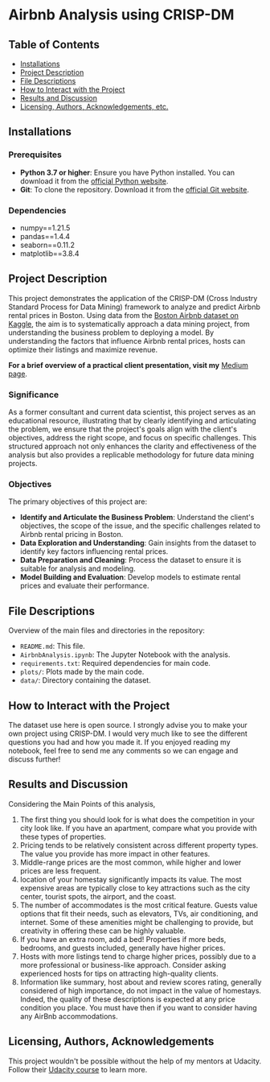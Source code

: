 # Airbnb Analysis using CRISP-DM 

## Table of Contents
- [Installations](#installations)
- [Project Description](#project-description)
- [File Descriptions](#file-descriptions)
- [How to Interact with the Project](#how-to-interact-with-the-project)
- [Results and Discussion](#results-and-discussion)
- [Licensing, Authors, Acknowledgements, etc.](#licensing-authors-acknowledgements)

## Installations

### Prerequisites
- **Python 3.7 or higher**: Ensure you have Python installed. You can download it from the [official Python website](https://www.python.org/downloads/).
- **Git**: To clone the repository. Download it from the [official Git website](https://git-scm.com/).

### Dependencies
- numpy==1.21.5
- pandas==1.4.4
- seaborn==0.11.2
- matplotlib==3.8.4

## Project Description

This project demonstrates the application of the CRISP-DM (Cross Industry Standard Process for Data Mining) framework to analyze and predict Airbnb rental prices in Boston. Using data from the [Boston Airbnb dataset on Kaggle](https://www.kaggle.com/datasets/airbnb/boston/data), the aim is to systematically approach a data mining project, from understanding the business problem to deploying a model. By understanding the factors that influence Airbnb rental prices, hosts can optimize their listings and maximize revenue.

**For a brief overview of a practical client presentation, visit my** [Medium page](https://medium.com/@sindeauxdaniel/here-are-the-essentials-you-should-consider-before-pricing-your-airbnb-86ba84a68c2b).

### Significance

As a former consultant and current data scientist, this project serves as an educational resource, illustrating that by clearly identifying and articulating the problem, we ensure that the project's goals align with the client's objectives, address the right scope, and focus on specific challenges. This structured approach not only enhances the clarity and effectiveness of the analysis but also provides a replicable methodology for future data mining projects.

### Objectives

The primary objectives of this project are:
- **Identify and Articulate the Business Problem**: Understand the client's objectives, the scope of the issue, and the specific challenges related to Airbnb rental pricing in Boston.
- **Data Exploration and Understanding**: Gain insights from the dataset to identify key factors influencing rental prices.
- **Data Preparation and Cleaning**: Process the dataset to ensure it is suitable for analysis and modeling.
- **Model Building and Evaluation**: Develop models to estimate rental prices and evaluate their performance.

## File Descriptions
Overview of the main files and directories in the repository:
- `README.md`: This file.
- `AirbnbAnalysis.ipynb`: The Jupyter Notebook with the analysis.
- `requirements.txt`: Required dependencies for main code.
- `plots/`: Plots made by the main code.
- `data/`: Directory containing the dataset.

## How to Interact with the Project
The dataset use here is open source. I strongly advise you to make your own project using CRISP-DM. I would very much like to see the different questions you had and how you made it.
If you enjoyed reading my notebook, feel free to send me any comments so we can engage and discuss further!

## Results and Discussion
Considering the Main Points of this analysis,
1. The first thing you should look for is what does the competition in your city look like. If you have an apartment, compare what you provide with these types of properties.
2. Pricing tends to be relatively consistent across different property types. The value you provide has more impact in other features.
3. Middle-range prices are the most common, while higher and lower prices are less frequent.
4. location of your homestay significantly impacts its value. The most expensive areas are typically close to key attractions such as the city center, tourist spots, the airport, and the coast.
5. The number of accommodates is the most critical feature. Guests value options that fit their needs, such as elevators, TVs, air conditioning, and internet. Some of these amenities might be challenging to provide, but creativity in offering these can be highly valuable.
6. If you have an extra room, add a bed! Properties if more beds, bedrooms, and guests included, generally have higher prices.
7. Hosts with more listings tend to charge higher prices, possibly due to a more professional or business-like approach. Consider asking experienced hosts for tips on attracting high-quality clients.
8. Information like summary, host about and review scores rating, generally considered of high importance, do not impact in the value of homestays. Indeed, the quality of these descriptions is expected at any price condition you place. You must have then if you want to consider having any AirBnb accommodations.

## Licensing, Authors, Acknowledgements
This project wouldn't be possible without the help of my mentors at Udacity. Follow their [Udacity course](https://www.udacity.com/course/data-scientist-nanodegree--nd025) to learn more.
